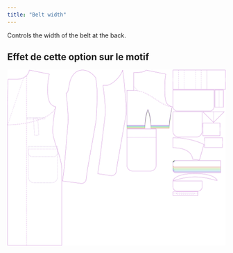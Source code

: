 ```yaml
---
title: "Belt width"
---
```


Controls the width of the belt at the back.

## Effet de cette option sur le motif

![This image shows the effect of this option by superimposing several variants that have a different value for this option](carlton_beltwidth_sample.svg "Effect of this option on the pattern")
